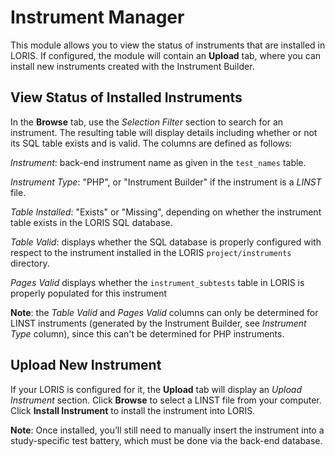 # Instrument Manager

This module allows you to view the status of instruments that are installed in LORIS. If configured, the module will contain an **Upload** tab, where you can install new instruments created with the Instrument Builder. 

## View Status of Installed Instruments

In the **Browse** tab, use the *Selection Filter* section to search for an instrument. The resulting table will display details including whether or not its SQL table exists and is valid. The columns are defined as follows:

*Instrument*: back-end instrument name as given in the `test_names` table.

*Instrument Type*: "PHP", or "Instrument Builder" if the instrument is a _LINST_ file.

*Table Installed*: "Exists" or "Missing", depending on whether the instrument table exists in the LORIS SQL database.

*Table Valid*: displays whether the SQL database is properly configured with respect to the instrument installed in the LORIS `project/instruments` directory. 

*Pages Valid* displays whether the `instrument_subtests` table in LORIS is properly populated for this instrument

**Note**: the *Table Valid* and *Pages Valid* columns can only be determined for LINST instruments (generated by the Instrument Builder, see *Instrument Type* column), since this can't be determined for PHP instruments. 

## Upload New Instrument

If your LORIS is configured for it, the **Upload** tab will display an *Upload Instrument* section. Click **Browse** to select a LINST file from your computer. Click **Install Instrument** to install the instrument into LORIS. 

**Note**: Once installed, you’ll still need to manually insert the instrument into a study-specific test battery, which must be done via the back-end database. 
